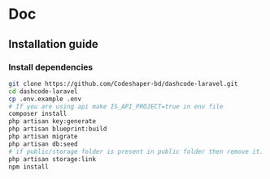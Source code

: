 # Doc

## Installation guide

### Install dependencies

```bash
git clone https://github.com/Codeshaper-bd/dashcode-laravel.git
cd dashcode-laravel
cp .env.example .env
# If you are using api make IS_API_PROJECT=true in env file
composer install
php artisan key:generate
php artisan blueprint:build
php artisan migrate
php artisan db:seed
# if public/storage folder is present in public folder then remove it.
php artisan storage:link
npm install
```
